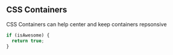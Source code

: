 ## CSS Containers

CSS Containers can help center and keep containers repsonsive

```javascript
if (isAwesome) {
  return true;
}
```
